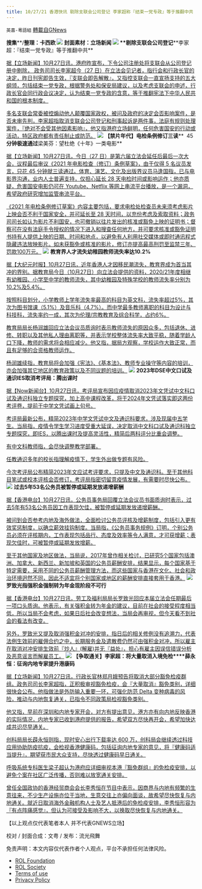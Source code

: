 ```yaml
---
title: 10/27/21 香港快讯 剔除支联会公司登记 李家超称『结束一党专政』等于推翻中共
---
```

`英喜-粵語組` [轉載自GNews](https://gnews.org/zh-hans/1621290/)

**搜集****/****整理：卡西欧**
![](https://assets.gnews.org/wp-content/uploads/2021/10/1027fenmian.jpg)
封面素材：立场新闻
![](https://assets.gnews.org/wp-content/uploads/2021/10/Screen-Shot-2021-10-27-at-9.55.38-AM.png)
**剔除支联会公司登记****李家超：『结束一党专政』等于推翻中共**

[据【立场新闻】10月27日讯，港府昨宣布，下令公司注册处将支联会从公司登记册中剔除， 政务司司长李家超今（27 日）在立法会见记者，指行会和行政长官的决定，昨日刊宪即告生效，『支联会即告解散』，又指控支联会一直宣扬支持的五大纲领，包括结束一党专政，根据警务处和保安局建议，以及考虑支联会的申述，行政长官会同行政会议决定，认为结束一党专政的含意，等于推翻宪法下中华人民共和国的根本制度。](https://www.thestandnews.com/politics/剔除支聯會公司登記-李家超結束一黨專政等於推翻中共顛覆國家)

[多名支联会常委被控煽动他人颠覆国家政权，被问及政府的决定会否影响案件，是否未审先判，李家超指取消支联会公司登记和刑事起诉是两件事，法庭有规则处理案件，『绝对不会受其他因素影响』，他又指港府立场鲜明，任何危害国安的行动或活动，特区政府都有责任制止或防范。](https://www.thestandnews.com/politics/剔除支聯會公司登記-李家超結束一黨專政等於推翻中共顛覆國家)
![](https://assets.gnews.org/wp-content/uploads/2021/10/Screen-Shot-2021-10-27-at-9.55.47-AM.png)
**【禁片年代】电检条例修订三读****  45 ****分钟极速通过****梁美芬：望杜绝《十年》一类电影**

[据【立场新闻】10月27日讯，今日（27 日）是第六届立法会延任后最后一次大会，议程最后审议《2021 年电影检查（修订）条例草案》，由于仅得 5 名议员发言，只花 45 分钟就三读通过。体育、演艺、文化及出版界议员马逢国指，已与电影界沟通，业内人士普遍支持，仅担心延长 28 天电检时间或影响运作；他亦质疑，危害国安电影仍可在 Youtube、Netflix 等网上串流平台播放，是一个漏洞，希望政府研究增加监管串流平台。](https://www.thestandnews.com/politics/禁片年代-電檢條例修訂三讀極速通過-不利國安電影可被禁-梁美芬-望杜絕十年一類電影)

[《2021 年电检条例修订草案》内容主要包括，要求电检处检查员未来须考虑影片上映会否不利于国家安全，并可延长至 28 天时间，以充份考虑及索取资料；政务司司长如认为影片不利国安，也可撤销以往片发出的核准或豁免上映的证明书；督察可在没有法庭手令授权的情况下进入和搜查任何地方，并可要求核准或豁免证明书持有人提供上映的日期、时间和地点，以避免有人利用社交媒体或即时通讯程式隐藏违法放映影片。如未获豁免或核准的影片，修订亦提高最高刑罚至监禁三年、罚款100万元。](https://www.thestandnews.com/politics/禁片年代-電檢條例修訂三讀極速通過-不利國安電影可被禁-梁美芬-望杜絕十年一類電影)
![](https://assets.gnews.org/wp-content/uploads/2021/10/Screen-Shot-2021-10-27-at-9.55.56-AM.png)
**教育界人才流失****幼稚园教师流失率达****10.2%**

[据【大纪元时报】10月27日讯，近年香港人才因移民潮流失，教育界成为首当其冲的界别。据教育局今日（10月27日）向立法会提供的资料，2020/21年度相继有幼稚园、小学至中学的教师流失，其中幼稚园及特殊学校的教师流失率分别为10.2%及5.4%。](https://hk.epochtimes.com/news/2021-10-27/77647883)

[按照科目划分，小学教师上学年流失率最高的科目为英文科，流失率超过5%，其次为图书馆课（5.1%）及音乐科（4.7%）。而中学最多教师离职的科目为设计与科技科，流失率约一成，其次为伦理/宗教教育及综合科学，占约6%。](https://hk.epochtimes.com/news/2021-10-27/77647883)

[教育局局长杨润雄回应立法会议员质询时表示教师流失的原因众多，包括退休、进修、转职以及其他私人理由离职等，并表示学校整体流失率大致平稳，随着学龄人口下降，教师的需求将会相应减少。他又指，据局方观察，学校运作大致正常，而且有足够的合资格教师运作。](https://hk.epochtimes.com/news/2021-10-27/77647883)

[杨润雄续指，教育局将会加强《宪法》、《基本法》、教师专业操守等内容的培训，亦会加强其它地区的教育政策以及不同议题的培训。](https://hk.epochtimes.com/news/2021-10-27/77647883)
![](https://assets.gnews.org/wp-content/uploads/2021/10/Screen-Shot-2021-10-27-at-9.56.04-AM.png)
**2023****年****DSE****中文口试及通识****IES****取消****考评局：腾出课时**

[据【Now新闻台】10月27日讯，考评局宣布因应疫情取消2023年文凭试中文科口试及通识科独立专题探究，加上高中课程改革，将于2024年文凭试落实即这两份考评卷，提前于中学文凭试画上句号。](https://news.now.com/home/local/player?newsId=454693)

[考评局最新公布，精简2023年中学文凭试中文及通识科要求，涉及现届中五学生。当局指，疫情令学生学习进度受重大延误，决定取消中文科口试及通识科独立专题探究，即IES，以腾出课时及提高灵活性，精简后两科评分比重会调整。](https://news.now.com/home/local/player?newsId=454693)

[有中文科教师指，会尽快调整教学部署。](https://news.now.com/home/local/player?newsId=454693)

[任教通识多年的校长指理解疫情下，学生外出做专题有风险。](https://news.now.com/home/local/player?newsId=454693)

[今次考评局公布精简2023年文应试考评要求，只提及中文及通识科。至于其他科目笔试或校本评核会否修订，考评局指密切留意疫情发展，有需要时尽快公布。](https://news.now.com/home/local/player?newsId=454693)
![](https://assets.gnews.org/wp-content/uploads/2021/10/Screen-Shot-2021-10-27-at-9.56.14-AM.png)
**过去****5****年****53****名公务员被暂停或延期发放递增薪酬**

[据【香港电台】10月27日讯，公务员事务局回覆立法会议员书面质询时表示，过去5年有53名公务员因工作表现欠佳，被暂停或延期发放递增薪酬。](https://news.rthk.hk/rthk/ch/component/k2/1617211-20211027.htm?spTabChangeable=0)

[被问到会否参考内地及海外做法，全面检讨公务员评核及增薪制度，包括引入更有效奖惩制度，以确立薪效挂钩制度。当局指，《公务员事务规例》订明，个别公务员必须在评核期内，工作表现包括品行、态度及效率等令人满意，才可获增薪；表现欠佳时，可被暂停或延期发放增薪。](https://news.rthk.hk/rthk/ch/component/k2/1617211-20211027.htm?spTabChangeable=0)

[至于其他国家及地区做法，当局说，2017年曾作相关检讨，已研究5个国家包括澳洲、加拿大、新西兰、新加坡和英国的公务员薪酬安排，结果显示，每个国家基于特定需要，采用不同的公务员薪酬管理方法，而这些国家与香港在文化、社会和政治环境迥然不同，因此不适宜将个别国家或地区的薪酬安排直接套用于香港。](https://news.rthk.hk/rthk/ch/component/k2/1617211-20211027.htm?spTabChangeable=0)
![](https://assets.gnews.org/wp-content/uploads/2021/10/Screen-Shot-2021-10-27-at-9.56.23-AM.png)
**罗致光指强积金强制转为年金现阶段不可行**

[据【香港电台】10月27日讯，劳工及福利局局长罗致光回应本届立法会任期最后一项口头质询。他表示，有关强积金转为年金的建议，目前在社会的接受程度相当低，所以当局不会考虑，如果日后社会改变想法，当局会再审视，但今天看不到社会的看法有改变。](https://news.rthk.hk/rthk/ch/video-gallery.htm?vid=1617183)

[另外，罗致光又提及取消强积金对冲的安排，指日后的相关修例没有追溯力，代表法例生效前的雇佣合约之中，长期服务金及遣散费仍然可由强积金对冲，所以雇主在取消对冲安排生效前『炒人』(解雇)并无『益处』，担心有雇主因误信错误分析及恶意谣言而解雇员工。](https://news.rthk.hk/rthk/ch/video-gallery.htm?vid=1617183)
![](https://assets.gnews.org/wp-content/uploads/2021/10/Screen-Shot-2021-10-27-at-9.56.33-AM.png)
**【争取通关】李家超：将大量取消入境免检****薛永恒：征询内地专家提升港康码**

[据【立场新闻】10月27日讯，行政长官林郑月娥预告将取消大部分豁免检疫群组。政务司司长李家超指，正积极审视豁免检疫，会『大量取消』豁免类别，详细很快会公布。他指做法是外防输入重要一环，可强化防范 Delta 变种病毒的风险，推动与内地恢复通关，已指令不同政策局检视豁免类别。](https://www.thestandnews.com/politics/爭取通關李家超將大量取消入境免檢-薛永恒徵詢內地專家提升港康碼)

[他又指，早前在深圳和内地专家开会，对方有提出意见，港方亦有向内地反映香港的实际情况，内地专家已收到港府提供的报告，希望双方尽快再开会，希望加快达成共识尽早通关。](https://www.thestandnews.com/politics/爭取通關李家超將大量取消入境免檢-薛永恒徵詢內地專家提升港康碼)

[创科局局长薜永恒则指，现时安心出行下载率达 600 万，创科局会继续透过科技应用协助防疫抗疫，会检视香港健康码，包括征询内地专家的意见，将『健康码适当提升』，期望获市民大众支持，尽快透过健康码早日通关。](https://www.thestandnews.com/politics/爭取通關李家超將大量取消入境免檢-薛永恒徵詢內地專家提升港康碼)

[呼吸系统专科医生梁子超认为港府应详细审视本港『豁免群组』的免检疫安排，以避免个案在社区广泛传播，否则难以放宽通关安排。](https://www.thestandnews.com/politics/爭取通關李家超將大量取消入境免檢-薛永恒徵詢內地專家提升港康碼)

[曾任全国政协的香港经贸商会会长李秀恒在节目中表示，因商界与内地有频繁的生意往来，不少生产设施亦位于当地，生意交往上亦偏向面谈，故希望尽快恢复与内地通关。就近日取消海外金融机构人士及艺人抵港后的免检疫安排，李秀恒形容为『有点阵痛感觉』，但认为可接受及影响不大，以换取尽快恢复与内地通关。](https://www.thestandnews.com/politics/爭取通關李家超將大量取消入境免檢-薛永恒徵詢內地專家提升港康碼)

【以上观点仅代表笔者本人 并不代表GNEWS立场】

校对 / 封面合成：文粤 / 发布：流光飛舞

 

免责声明：本文内容仅代表作者个人观点，平台不承担任何法律风险。

- [ROL Foundation](https://rolfoundation.org/)
- [ROL Society](https://rolsociety.org/)
- [Terms of use](https://gnews.org/terms-of-use-3/)
- [Privacy Policy](https://gnews.org/privacy-policy/)
